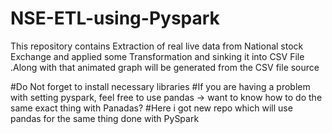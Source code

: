 # NSE-ETL-using-Pyspark
This repository contains Extraction of real live data from National stock Exchange and applied some Transformation and sinking it into CSV File .Along with that animated graph will be generated from the CSV file source

#Do Not forget to install necessary libraries
#If you are having a problem with setting pyspark, feel free to use pandas -> want to know how to do the same exact thing with Panadas?
#Here i got new repo which will use pandas for the same thing done with PySpark
